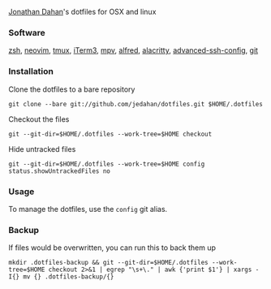 [Jonathan Dahan](http://jonathan.is)'s dotfiles for OSX and linux

### Software

[zsh](https://zsh.org),
[neovim](https://neovim.io),
[tmux](https://tmux.github.io),
[iTerm3](https://iterm2.com/version3.html),
[mpv](https://mpv.io),
[alfred](https://alfredapp.com),
[alacritty](https://github.com/jwilm/alacritty),
[advanced-ssh-config](https://github.com/moul/advanced-ssh-config),
[git](https://git-scm.com)

### Installation

Clone the dotfiles to a bare repository

    git clone --bare git://github.com/jedahan/dotfiles.git $HOME/.dotfiles

Checkout the files

    git --git-dir=$HOME/.dotfiles --work-tree=$HOME checkout

Hide untracked files

    git --git-dir=$HOME/.dotfiles --work-tree=$HOME config status.showUntrackedFiles no

### Usage

To manage the dotfiles, use the `config` git alias.

### Backup

If files would be overwritten, you can run this to back them up

    mkdir .dotfiles-backup && git --git-dir=$HOME/.dotfiles --work-tree=$HOME checkout 2>&1 | egrep "\s+\." | awk {'print $1'} | xargs -I{} mv {} .dotfiles-backup/{}
